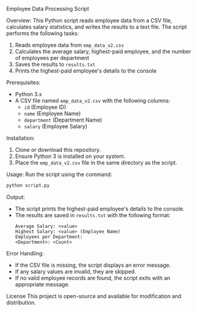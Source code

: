 Employee Data Processing Script

Overview:
This Python script reads employee data from a CSV file, calculates salary statistics, and writes the results to a text file. The script performs the following tasks:
1. Reads employee data from `emp_data_v2.csv`
2. Calculates the average salary, highest-paid employee, and the number of employees per department
3. Saves the results to `results.txt`
4. Prints the highest-paid employee's details to the console

Prerequisites:
- Python 3.x
- A CSV file named `emp_data_v2.csv` with the following columns:
  - `id` (Employee ID)
  - `name` (Employee Name)
  - `department` (Department Name)
  - `salary` (Employee Salary)

Installation:
1. Clone or download this repository.
2. Ensure Python 3 is installed on your system.
3. Place the `emp_data_v2.csv` file in the same directory as the script.

Usage:
Run the script using the command:
```sh
python script.py
```

Output:
- The script prints the highest-paid employee's details to the console.
- The results are saved in `results.txt` with the following format:
  ```
  Average Salary: <value>
  Highest Salary: <value> (Employee Name)
  Employees per Department:
  <Department>: <Count>
  ```

Error Handling:
- If the CSV file is missing, the script displays an error message.
- If any salary values are invalid, they are skipped.
- If no valid employee records are found, the script exits with an appropriate message.

License
This project is open-source and available for modification and distribution.

